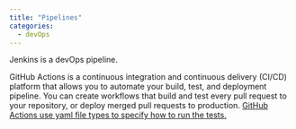 ```yaml
---
title: "Pipelines"
categories:
  - devOps
---
```


Jenkins is a devOps pipeline.

GitHub Actions is a continuous integration and continuous delivery (CI/CD) 
platform that allows you to automate your build, test, and deployment pipeline. 
You can create workflows that build and test every pull request to your 
repository, or deploy merged pull requests to production.
[GitHub Actions use yaml file types to specify how to run the tests.](https://docs.github.com/en/actions/learn-github-actions/understanding-github-actions)

